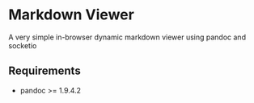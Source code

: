 # Markdown Viewer
A very simple in-browser dynamic markdown viewer using pandoc and socketio

## Requirements
- pandoc >= 1.9.4.2

